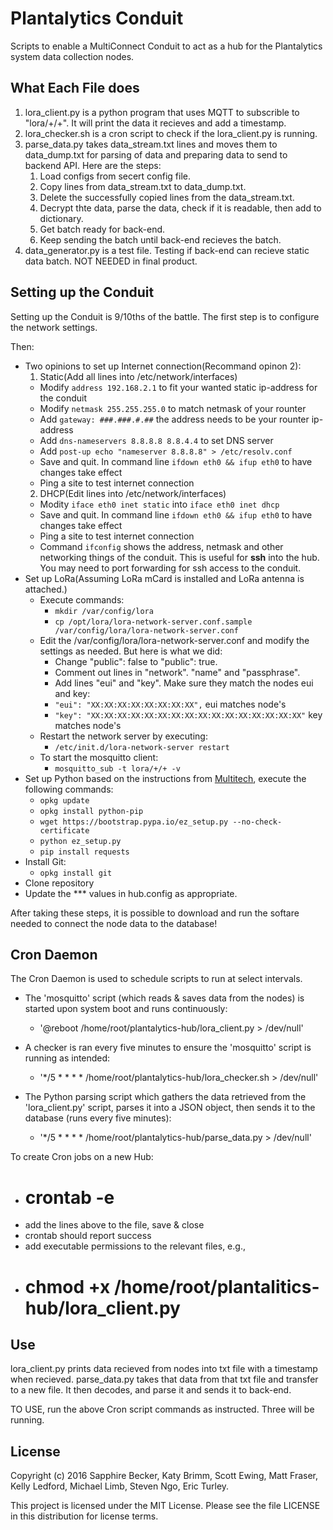 # Plantalytics Conduit

Scripts to enable a MultiConnect Conduit to act as a hub for the Plantalytics system data collection nodes.

## What Each File does

1. lora_client.py is a python program that uses MQTT to subscrible to "lora/+/+". It will print the data it recieves and add a timestamp.
2. lora_checker.sh is a cron script to check if the lora_client.py is running.
3. parse_data.py takes data_stream.txt lines and moves them to data_dump.txt for parsing of data and preparing data to send to backend API. Here are the steps:
	1.  Load configs from secert config file. 
	2.  Copy lines from data_stream.txt to data_dump.txt.
	3.  Delete the successfully copied lines from the data_stream.txt.
	4.  Decrypt thte data, parse the data, check if it is readable, then add to dictionary.
	5.  Get batch ready for back-end.
	6.  Keep sending the batch until back-end recieves the batch.
4. data_generator.py is a test file. Testing if back-end can recieve static data batch. NOT NEEDED in final product.

## Setting up the Conduit

Setting up the Conduit is 9/10ths of the battle. The first step is to configure the network settings.

Then:
* Two opinions to set up Internet connection(Recommand opinon 2):
  1. Static(Add all lines into /etc/network/interfaces)
    * Modify `address 192.168.2.1` to fit your wanted static ip-address for the conduit
    * Modify `netmask 255.255.255.0` to match netmask of your rounter
    * Add `gateway: ###.###.#.##` the address needs to be your rounter ip-address
    * Add `dns-nameservers 8.8.8.8 8.8.4.4` to set DNS server
    * Add `post-up echo "nameserver 8.8.8.8" > /etc/resolv.conf`
    * Save and quit. In command line `ifdown eth0 && ifup eth0` to have changes take effect
    * Ping a site to test internet connection
  2. DHCP(Edit lines into /etc/network/interfaces)
    * Modity `iface eth0 inet static` into `iface eth0 inet dhcp`
    * Save and quit. In command line `ifdown eth0 && ifup eth0` to have changes take effect
    * Ping a site to test internet connection
    * Command `ifconfig` shows the address, netmask and other networking things of the conduit. This is useful for **ssh** into the hub. You may need to port forwarding for ssh access to the conduit.
* Set up LoRa(Assuming LoRa mCard is installed and LoRa antenna is attached.)
  * Execute commands:
    * `mkdir /var/config/lora`
    * `cp /opt/lora/lora-network-server.conf.sample /var/config/lora/lora-network-server.conf`
  * Edit the /var/config/lora/lora-network-server.conf and modify the settings as needed. But here is what we did:
    * Change "public": false to "public": true.
    * Comment out lines in "network". "name" and "passphrase".
    * Add lines "eui" and "key". Make sure they match the nodes eui and key:
	* `"eui": "XX:XX:XX:XX:XX:XX:XX:XX",` eui matches node's
	* `"key": "XX:XX:XX:XX:XX:XX:XX:XX:XX:XX:XX:XX:XX:XX:XX:XX"` key matches node's
  * Restart the network server by executing:
	* `/etc/init.d/lora-network-server restart`
  * To start the mosquitto client:
	* `mosquitto_sub -t lora/+/+ -v`
* Set up Python based on the instructions from [Multitech](http://www.multitech.net/developer/software/mlinux/mlinux-software-development/python/), execute the following commands:
  * `opkg update`
  * `opkg install python-pip`
  * `wget https://bootstrap.pypa.io/ez_setup.py --no-check-certificate`
  * `python ez_setup.py`
  * `pip install requests`
* Install Git:
  * `opkg install git`
* Clone repository
* Update the *** values in hub.config as appropriate.

After taking these steps, it is possible to download and run the softare needed to connect the node data to the database!

## Cron Daemon

The Cron Daemon is used to schedule scripts to run at select intervals.

* The 'mosquitto' script (which reads & saves data from the nodes) is started upon system boot and runs 
continuously:
  * '@reboot /home/root/plantalytics-hub/lora_client.py > /dev/null'

* A checker is ran every five minutes to ensure the 'mosquitto' script is running as intended:
  * '*/5 * * * * /home/root/plantalytics-hub/lora_checker.sh > /dev/null'

* The Python parsing script which gathers the data retrieved from the 'lora_client.py' 
script, parses it into a JSON object, then sends it to the database (runs every five minutes):
  * '*/5 * * * * /home/root/plantalytics-hub/parse_data.py > /dev/null'

To create Cron jobs on a new Hub:
  * # crontab -e
  * add the lines above to the file, save & close
  * crontab should report success
  * add executable permissions to the relevant files, e.g.,
  * # chmod +x /home/root/plantalitics-hub/lora_client.py

## Use

lora_client.py prints data recieved from nodes into txt file with a timestamp when recieved. parse_data.py takes that data from that txt file and transfer to a new file. It then decodes, and parse it and sends it to back-end.

TO USE, run the above Cron script commands as instructed. Three will be running.

## License

Copyright (c) 2016 Sapphire Becker, Katy Brimm, Scott Ewing, Matt Fraser, Kelly Ledford, Michael Limb, Steven Ngo, Eric Turley.

This project is licensed under the MIT License. Please see the file LICENSE in this distribution for license terms.
